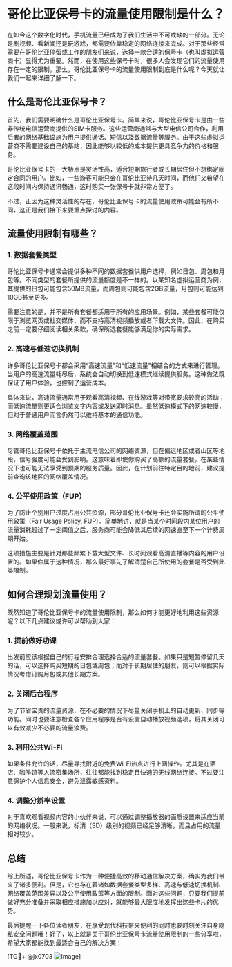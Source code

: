 # 哥伦比亚保号卡的流量使用限制是什么？

在如今这个数字化时代，手机流量已经成为了我们生活中不可或缺的一部分。无论是刷视频、看新闻还是玩游戏，都需要依靠稳定的网络连接来完成。对于那些经常需要在哥伦比亚停留或工作的朋友们来说，选择一款合适的保号卡（也叫虚拟运营商卡）显得尤为重要。然而，在使用这些保号卡时，很多人会发现它们的流量使用存在一定的限制。那么，哥伦比亚保号卡的流量使用限制到底是什么呢？今天就让我们一起来详细了解一下。

## 什么是哥伦比亚保号卡？

首先，我们需要明确什么是哥伦比亚保号卡。简单来说，哥伦比亚保号卡是由一些非传统电信运营商提供的SIM卡服务。这些运营商通常与大型电信公司合作，利用后者的网络基础设施为用户提供通话、短信以及数据流量等服务。由于这些虚拟运营商不需要建设自己的基站，因此能够以较低的成本提供更具竞争力的价格和服务。

哥伦比亚保号卡的一大特点是灵活性高，适合短期旅行者或长期居住但不想绑定固定合同的用户。比如，一些游客可能只会在哥伦比亚待几天时间，而他们又希望在这段时间内保持通讯畅通，这时购买一张保号卡就非常方便了。

不过，正因为这种灵活性的存在，哥伦比亚保号卡的流量使用政策可能会有所不同，这正是我们接下来要重点探讨的内容。

## 流量使用限制有哪些？

### 1. 数据套餐类型

哥伦比亚保号卡通常会提供多种不同的数据套餐供用户选择，例如日包、周包和月包等。不同类型的套餐所提供的流量额度是不一样的。以某知名虚拟运营商为例，其提供的日包可能包含50MB流量，而周包则可能包含2GB流量，月包则可能达到10GB甚至更多。

需要注意的是，并不是所有套餐都适用于所有的应用场景。例如，某些套餐可能仅限于浏览网页或社交媒体，而不支持高清视频播放或者下载大文件。因此，在购买之前一定要仔细阅读相关条款，确保所选套餐能够满足你的实际需求。

### 2. 高速与低速切换机制

许多哥伦比亚保号卡都会采用“高速流量”和“低速流量”相结合的方式来进行管理。当用户的高速流量耗尽后，系统会自动切换到低速模式继续提供服务。这种做法既保证了用户体验，也控制了运营成本。

具体来说，高速流量通常用于观看高清视频、在线游戏等对带宽要求较高的活动；而低速流量则更适合浏览文字内容或发送即时消息。虽然低速模式下的网速较慢，但对于普通用户而言仍然可以维持基本的通信功能。

### 3. 网络覆盖范围

尽管哥伦比亚保号卡依托于主流电信公司的网络资源，但在偏远地区或者山区等地段，信号强度可能会受到影响。这意味着即使你购买了高额的流量套餐，在某些情况下也可能无法享受到预期的服务质量。因此，在计划前往特定目的地前，建议提前查询该地区的网络覆盖情况。

### 4. 公平使用政策（FUP）

为了防止个别用户过度占用公共资源，部分哥伦比亚保号卡还会实施所谓的公平使用政策（Fair Usage Policy, FUP）。简单地讲，就是当某个时间段内某位用户的流量消耗超过了一定阈值之后，服务商可能会降低其后续的网速直至下一个计费周期开始。

这项措施主要是针对那些频繁下载大型文件、长时间观看高清直播等内容的用户设置的。如果你属于这种情况，那么最好事先了解清楚自己所使用的套餐是否受到此类限制。

## 如何合理规划流量使用？

既然知道了哥伦比亚保号卡的流量使用限制，那么如何才能更好地利用这些资源呢？以下几点建议或许可以帮助到大家：

### 1. 提前做好功课

出发前应该根据自己的行程安排合理选择合适的流量套餐。如果只是短暂停留几天的话，可以选择购买短期的日包或周包；而对于长期居住的朋友，则可以根据实际情况考虑订购月包或其他长期方案。

### 2. 关闭后台程序

为了节省宝贵的流量资源，在不必要的情况下尽量关闭手机上的自动更新、同步等功能。同时也要注意检查各个应用程序是否有设置自动播放视频选项，将其关闭可以有效减少不必要的流量浪费。

### 3. 利用公共Wi-Fi

如果条件允许的话，尽量寻找附近的免费Wi-Fi热点进行上网操作。尤其是在酒店、咖啡馆等人流密集场所，往往都能找到稳定且快速的无线网络连接。不过要注意保护个人信息安全，避免泄露敏感资料。

### 4. 调整分辨率设置

对于喜欢观看视频内容的小伙伴来说，可以通过调整播放器的画质设置来适应当前的网络状况。一般来说，标清（SD）级别的视频已经足够清晰，而且占用的流量相对较少。

## 总结

综上所述，哥伦比亚保号卡作为一种便捷高效的移动通信解决方案，确实为我们带来了诸多便利。但是，它也存在着诸如数据套餐类型多样、高速与低速切换机制、网络覆盖范围差异以及公平使用政策等方面的限制。面对这些问题，只要我们提前做好充分准备并采取相应措施加以应对，就能够最大限度地发挥出这些卡片的优势。

最后提醒一下各位读者朋友，在享受现代科技带来便利的同时也要时刻关注自身隐私安全问题哦！好了，以上就是关于哥伦比亚保号卡流量使用限制的一些分享啦，希望大家都能找到最适合自己的解决方案！

[TG💪+ @jx0703 ![Image](https://github.com/user-attachments/assets/dbca1d08-cadb-493c-b0ec-ad6f7a83f270)]